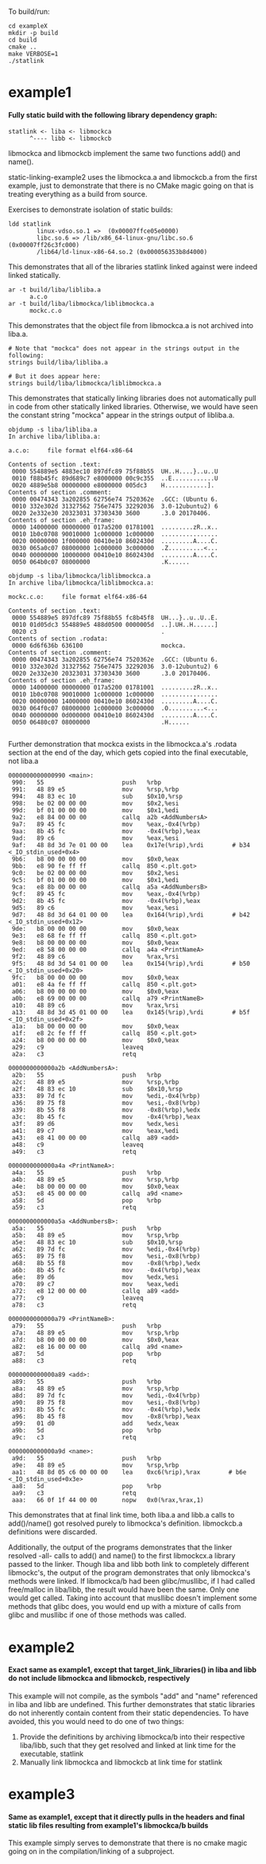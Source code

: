 To build/run:

```
cd exampleX
mkdir -p build
cd build
cmake ..
make VERBOSE=1
./statlink
```

# example1
#### Fully static build with the following library dependency graph:

```
statlink <- liba <- libmockca
      ^---- libb <- libmockcb
```

libmockca and libmockcb implement the same two functions add() and name().

static-linking-example2 uses the libmockca.a and libmockcb.a from the first example, just to demonstrate that there is no CMake magic going on that is treating everything as a build from source.

Exercises to demonstrate isolation of static builds:
```
ldd statlink
        linux-vdso.so.1 =>  (0x00007ffce05e0000)
        libc.so.6 => /lib/x86_64-linux-gnu/libc.so.6 (0x00007ff26c3fc000)
        /lib64/ld-linux-x86-64.so.2 (0x000056353b8d4000)
```

This demonstrates that all of the libraries statlink linked against were indeed linked statically.

```
ar -t build/liba/libliba.a
      a.c.o
ar -t build/liba/libmockca/liblibmockca.a
      mockc.c.o
```

This demonstrates that the object file from libmockca.a is not archived into liba.a.

```
# Note that "mockca" does not appear in the strings output in the following:
strings build/liba/libliba.a

# But it does appear here:
strings build/liba/libmockca/liblibmockca.a
```

This demonstrates that statically linking libraries does not automatically pull in code from other statically linked libraries. Otherwise, we would have seen the constant string "mockca" appear in the strings output of libliba.a.

```
objdump -s liba/libliba.a
In archive liba/libliba.a:

a.c.o:     file format elf64-x86-64

Contents of section .text:
 0000 554889e5 4883ec10 897dfc89 75f88b55  UH..H....}..u..U
 0010 f88b45fc 89d689c7 e8000000 00c9c355  ..E............U
 0020 4889e5b8 00000000 e8000000 005dc3    H............].
Contents of section .comment:
 0000 00474343 3a202855 62756e74 7520362e  .GCC: (Ubuntu 6.
 0010 332e302d 31327562 756e7475 32292036  3.0-12ubuntu2) 6
 0020 2e332e30 20323031 37303430 3600      .3.0 20170406.
Contents of section .eh_frame:
 0000 14000000 00000000 017a5200 01781001  .........zR..x..
 0010 1b0c0708 90010000 1c000000 1c000000  ................
 0020 00000000 1f000000 00410e10 8602430d  .........A....C.
 0030 065a0c07 08000000 1c000000 3c000000  .Z..........<...
 0040 00000000 10000000 00410e10 8602430d  .........A....C.
 0050 064b0c07 08000000                    .K......
```
```
objdump -s liba/libmockca/liblibmockca.a
In archive liba/libmockca/liblibmockca.a:

mockc.c.o:     file format elf64-x86-64

Contents of section .text:
 0000 554889e5 897dfc89 75f88b55 fc8b45f8  UH...}..u..U..E.
 0010 01d05dc3 554889e5 488d0500 0000005d  ..].UH..H......]
 0020 c3                                   .
Contents of section .rodata:
 0000 6d6f636b 636100                      mockca.
Contents of section .comment:
 0000 00474343 3a202855 62756e74 7520362e  .GCC: (Ubuntu 6.
 0010 332e302d 31327562 756e7475 32292036  3.0-12ubuntu2) 6
 0020 2e332e30 20323031 37303430 3600      .3.0 20170406.
Contents of section .eh_frame:
 0000 14000000 00000000 017a5200 01781001  .........zR..x..
 0010 1b0c0708 90010000 1c000000 1c000000  ................
 0020 00000000 14000000 00410e10 8602430d  .........A....C.
 0030 064f0c07 08000000 1c000000 3c000000  .O..........<...
 0040 00000000 0d000000 00410e10 8602430d  .........A....C.
 0050 06480c07 08000000                    .H......


 ```
Further demonstration that mockca exists in the libmockca.a's .rodata section at the end of the day, which gets copied into the final executable, not liba.a

```
0000000000000990 <main>:
 990:   55                      push   %rbp
 991:   48 89 e5                mov    %rsp,%rbp
 994:   48 83 ec 10             sub    $0x10,%rsp
 998:   be 02 00 00 00          mov    $0x2,%esi
 99d:   bf 01 00 00 00          mov    $0x1,%edi
 9a2:   e8 84 00 00 00          callq  a2b <AddNumbersA>
 9a7:   89 45 fc                mov    %eax,-0x4(%rbp)
 9aa:   8b 45 fc                mov    -0x4(%rbp),%eax
 9ad:   89 c6                   mov    %eax,%esi
 9af:   48 8d 3d 7e 01 00 00    lea    0x17e(%rip),%rdi        # b34 <_IO_stdin_used+0x4>
 9b6:   b8 00 00 00 00          mov    $0x0,%eax
 9bb:   e8 90 fe ff ff          callq  850 <.plt.got>
 9c0:   be 02 00 00 00          mov    $0x2,%esi
 9c5:   bf 01 00 00 00          mov    $0x1,%edi
 9ca:   e8 8b 00 00 00          callq  a5a <AddNumbersB>
 9cf:   89 45 fc                mov    %eax,-0x4(%rbp)
 9d2:   8b 45 fc                mov    -0x4(%rbp),%eax
 9d5:   89 c6                   mov    %eax,%esi
 9d7:   48 8d 3d 64 01 00 00    lea    0x164(%rip),%rdi        # b42 <_IO_stdin_used+0x12>
 9de:   b8 00 00 00 00          mov    $0x0,%eax
 9e3:   e8 68 fe ff ff          callq  850 <.plt.got>
 9e8:   b8 00 00 00 00          mov    $0x0,%eax
 9ed:   e8 58 00 00 00          callq  a4a <PrintNameA>
 9f2:   48 89 c6                mov    %rax,%rsi
 9f5:   48 8d 3d 54 01 00 00    lea    0x154(%rip),%rdi        # b50 <_IO_stdin_used+0x20>
 9fc:   b8 00 00 00 00          mov    $0x0,%eax
 a01:   e8 4a fe ff ff          callq  850 <.plt.got>
 a06:   b8 00 00 00 00          mov    $0x0,%eax
 a0b:   e8 69 00 00 00          callq  a79 <PrintNameB>
 a10:   48 89 c6                mov    %rax,%rsi
 a13:   48 8d 3d 45 01 00 00    lea    0x145(%rip),%rdi        # b5f <_IO_stdin_used+0x2f>
 a1a:   b8 00 00 00 00          mov    $0x0,%eax
 a1f:   e8 2c fe ff ff          callq  850 <.plt.got>
 a24:   b8 00 00 00 00          mov    $0x0,%eax
 a29:   c9                      leaveq
 a2a:   c3                      retq

0000000000000a2b <AddNumbersA>:
 a2b:   55                      push   %rbp
 a2c:   48 89 e5                mov    %rsp,%rbp
 a2f:   48 83 ec 10             sub    $0x10,%rsp
 a33:   89 7d fc                mov    %edi,-0x4(%rbp)
 a36:   89 75 f8                mov    %esi,-0x8(%rbp)
 a39:   8b 55 f8                mov    -0x8(%rbp),%edx
 a3c:   8b 45 fc                mov    -0x4(%rbp),%eax
 a3f:   89 d6                   mov    %edx,%esi
 a41:   89 c7                   mov    %eax,%edi
 a43:   e8 41 00 00 00          callq  a89 <add>
 a48:   c9                      leaveq
 a49:   c3                      retq

0000000000000a4a <PrintNameA>:
 a4a:   55                      push   %rbp
 a4b:   48 89 e5                mov    %rsp,%rbp
 a4e:   b8 00 00 00 00          mov    $0x0,%eax
 a53:   e8 45 00 00 00          callq  a9d <name>
 a58:   5d                      pop    %rbp
 a59:   c3                      retq

0000000000000a5a <AddNumbersB>:
 a5a:   55                      push   %rbp
 a5b:   48 89 e5                mov    %rsp,%rbp
 a5e:   48 83 ec 10             sub    $0x10,%rsp
 a62:   89 7d fc                mov    %edi,-0x4(%rbp)
 a65:   89 75 f8                mov    %esi,-0x8(%rbp)
 a68:   8b 55 f8                mov    -0x8(%rbp),%edx
 a6b:   8b 45 fc                mov    -0x4(%rbp),%eax
 a6e:   89 d6                   mov    %edx,%esi
 a70:   89 c7                   mov    %eax,%edi
 a72:   e8 12 00 00 00          callq  a89 <add>
 a77:   c9                      leaveq
 a78:   c3                      retq

0000000000000a79 <PrintNameB>:
 a79:   55                      push   %rbp
 a7a:   48 89 e5                mov    %rsp,%rbp
 a7d:   b8 00 00 00 00          mov    $0x0,%eax
 a82:   e8 16 00 00 00          callq  a9d <name>
 a87:   5d                      pop    %rbp
 a88:   c3                      retq

0000000000000a89 <add>:
 a89:   55                      push   %rbp
 a8a:   48 89 e5                mov    %rsp,%rbp
 a8d:   89 7d fc                mov    %edi,-0x4(%rbp)
 a90:   89 75 f8                mov    %esi,-0x8(%rbp)
 a93:   8b 55 fc                mov    -0x4(%rbp),%edx
 a96:   8b 45 f8                mov    -0x8(%rbp),%eax
 a99:   01 d0                   add    %edx,%eax
 a9b:   5d                      pop    %rbp
 a9c:   c3                      retq

0000000000000a9d <name>:
 a9d:   55                      push   %rbp
 a9e:   48 89 e5                mov    %rsp,%rbp
 aa1:   48 8d 05 c6 00 00 00    lea    0xc6(%rip),%rax        # b6e <_IO_stdin_used+0x3e>
 aa8:   5d                      pop    %rbp
 aa9:   c3                      retq
 aaa:   66 0f 1f 44 00 00       nopw   0x0(%rax,%rax,1)
 ```

 This demonstrates that at final link time, both liba.a and libb.a calls to add()/name() got resolved purely to libmockca's definition. libmockcb.a definitions were discarded.

Additionally, the output of the programs demonstrates that the linker resolved -all- calls to add() and name() to the first libmockcx.a library passed to the linker. Though liba and libb both link to completely different libmockc's, the output of the program demonstrates that only libmockca's methods were linked. If libmockca/b had been glibc/musllibc, if I had called free/malloc in liba/libb, the result would have been the same. Only one would get called. Taking into account that musllibc doesn't implement some methods that glibc does, you would end up with a mixture of calls from glibc and musllibc if one of those methods was called.

# example2
#### Exact same as example1, except that target_link_libraries() in liba and libb do not include libmockca and libmockcb, respectively

This example will not compile, as the symbols "add" and "name" referenced in liba and libb are undefined. This further demonstrates that static libraries do not inherently contain content from their static dependencies. To have avoided, this you would need to do one of two things:

1. Provide the definitions by archiving libmockca/b into their respective liba/libb, such that they get resolved and linked at link time for the executable, statlink
2. Manually link libmockca and libmockcb at link time for statlink

# example3
#### Same as example1, except that it directly pulls in the headers and final static lib files resulting from example1's libmockca/b builds

This example simply serves to demonstrate that there is no cmake magic going on in the compilation/linking of a subproject. 



